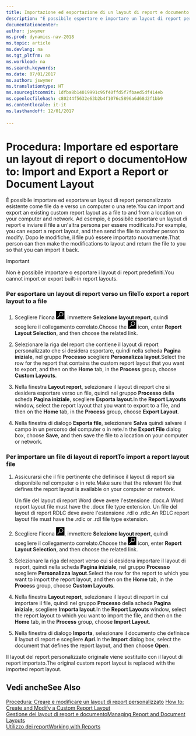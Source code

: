 ```yaml
---
title: Importazione ed esportazione di un layout di report e documento
description: "È possibile esportare e importare un layout di report personalizzato esistente come file da e verso un computer o una rete."
documentationcenter: 
author: jswymer
ms.prod: dynamics-nav-2018
ms.topic: article
ms.devlang: na
ms.tgt_pltfrm: na
ms.workload: na
ms.search.keywords: 
ms.date: 07/01/2017
ms.author: jswymer
ms.translationtype: HT
ms.sourcegitcommit: 1dfba8b14019991c95f40ffd5f7fbaed5df414eb
ms.openlocfilehash: c80244f5632e63b2b4f1076c5896a6d68d2f1bb9
ms.contentlocale: it-it
ms.lasthandoff: 12/01/2017

---
```

# <a name="how-to-import-and-export-a-report-or-document-layout"></a><span data-ttu-id="b660f-103">Procedura: Importare ed esportare un layout di report o documento</span><span class="sxs-lookup"><span data-stu-id="b660f-103">How to: Import and Export a Report or Document Layout</span></span>
<span data-ttu-id="b660f-104">È possibile importare ed esportare un layout di report personalizzato esistente come file da e verso un computer o una rete.</span><span class="sxs-lookup"><span data-stu-id="b660f-104">You can import and export an existing custom report layout as a file to and from a location on your computer and network.</span></span> <span data-ttu-id="b660f-105">Ad esempio, è possibile esportare un layout di report e inviare il file a un'altra persona per essere modificato.</span><span class="sxs-lookup"><span data-stu-id="b660f-105">For example, you can export a report layout, and then send the file to another person to modify.</span></span> <span data-ttu-id="b660f-106">Dopo le modifiche, il file può essere importato nuovamente.</span><span class="sxs-lookup"><span data-stu-id="b660f-106">That person can then make the modifications to layout and return the file to you so that you can import it back.</span></span>  
  
> [!IMPORTANT]  
>  <span data-ttu-id="b660f-107">Non è possibile importare o esportare i layout di report predefiniti.</span><span class="sxs-lookup"><span data-stu-id="b660f-107">You cannot import or export built-in report layouts.</span></span>  
  
### <a name="to-export-a-report-layout-to-a-file"></a><span data-ttu-id="b660f-108">Per esportare un layout di report verso un file</span><span class="sxs-lookup"><span data-stu-id="b660f-108">To export a report layout to a file</span></span>  
  
1.  <span data-ttu-id="b660f-109">Scegliere l'icona ![Cerca pagina o report](media/ui-search/search_small.png "icona Cerca pagina o report"), immettere **Selezione layout report**, quindi scegliere il collegamento correlato.</span><span class="sxs-lookup"><span data-stu-id="b660f-109">Choose the ![Search for Page or Report](media/ui-search/search_small.png "Search for Page or Report icon") icon, enter **Report Layout Selection**, and then choose the related link.</span></span>  
  
2.  <span data-ttu-id="b660f-110">Selezionare la riga del report che contiene il layout di report personalizzato che si desidera esportare, quindi nella scheda **Pagina iniziale**, nel gruppo **Processo** scegliere **Personalizza layout**.</span><span class="sxs-lookup"><span data-stu-id="b660f-110">Select the row for the report that contains the custom report layout that you want to export, and then on the **Home** tab, in the **Process** group, choose **Custom Layouts**.</span></span>  
  
3.  <span data-ttu-id="b660f-111">Nella finestra **Layout report**, selezionare il layout di report che si desidera esportare verso un file, quindi nel gruppo **Processo** della scheda **Pagina iniziale**, scegliere **Esporta layout**.</span><span class="sxs-lookup"><span data-stu-id="b660f-111">In the **Report Layouts** window, select the report layout that you want to export to a file, and then on the **Home** tab, in the **Process** group, choose **Export Layout**.</span></span>  
  
4.  <span data-ttu-id="b660f-112">Nella finestra di dialogo **Esporta file**, selezionare **Salva** quindi salvare il campo in un percorso del computer o in rete.</span><span class="sxs-lookup"><span data-stu-id="b660f-112">In the **Export File** dialog box, choose **Save**, and then save the file to a location on your computer or network.</span></span>  
  
### <a name="to-import-a-report-layout-file"></a><span data-ttu-id="b660f-113">Per importare un file di layout di report</span><span class="sxs-lookup"><span data-stu-id="b660f-113">To import a report layout file</span></span>  
  
1.  <span data-ttu-id="b660f-114">Assicurarsi che il file pertinente che definisce il layout di report sia disponibile nel computer o in rete.</span><span class="sxs-lookup"><span data-stu-id="b660f-114">Make sure that the relevant file that defines the report layout is available on your computer or network.</span></span>  
  
     <span data-ttu-id="b660f-115">Un file del layout di report Word deve avere l'estensione .docx.</span><span class="sxs-lookup"><span data-stu-id="b660f-115">A Word report layout file must have the .docx file type extension.</span></span> <span data-ttu-id="b660f-116">Un file del layout di report RDLC deve avere l'estensione .rdl o .rdlc.</span><span class="sxs-lookup"><span data-stu-id="b660f-116">An RDLC report layout file must have the .rdlc or .rdl file type extension.</span></span>  
  
2.  <span data-ttu-id="b660f-117">Scegliere l'icona ![Cerca pagina o report](media/ui-search/search_small.png "icona Cerca pagina o report"), immettere **Selezione layout report**, quindi scegliere il collegamento correlato.</span><span class="sxs-lookup"><span data-stu-id="b660f-117">Choose the ![Search for Page or Report](media/ui-search/search_small.png "Search for Page or Report icon") icon, enter **Report Layout Selection**, and then choose the related link.</span></span>  
  
3.  <span data-ttu-id="b660f-118">Selezionare la riga del report verso cui si desidera importare il layout di report, quindi nella scheda **Pagina iniziale**, nel gruppo **Processo** scegliere **Personalizza layout**.</span><span class="sxs-lookup"><span data-stu-id="b660f-118">Select the row for the report to which you want to import the report layout, and then on the **Home** tab, in the **Process** group, choose **Custom Layouts**.</span></span>  
  
4.  <span data-ttu-id="b660f-119">Nella finestra **Layout report**, selezionare il layout di report in cui importare il file, quindi nel gruppo **Processo** della scheda **Pagina iniziale**, scegliere **Importa layout**.</span><span class="sxs-lookup"><span data-stu-id="b660f-119">In the **Report Layouts** window, select the report layout to which you want to import the file, and then on the **Home** tab, in the **Process** group, choose **Import Layout**.</span></span>  
  
5.  <span data-ttu-id="b660f-120">Nella finestra di dialogo **Importa**, selezionare il documento che definisce il layout di report e scegliere **Apri**.</span><span class="sxs-lookup"><span data-stu-id="b660f-120">In the **Import** dialog box, select the document that defines the report layout, and then choose **Open**.</span></span>  
  
 <span data-ttu-id="b660f-121">Il layout del report personalizzato originale viene sostituito con il layout di report importato.</span><span class="sxs-lookup"><span data-stu-id="b660f-121">The original custom report layout is replaced with the imported report layout.</span></span>  
  
## <a name="see-also"></a><span data-ttu-id="b660f-122">Vedi anche</span><span class="sxs-lookup"><span data-stu-id="b660f-122">See Also</span></span>  
 <span data-ttu-id="b660f-123">[Procedura: Creare e modificare un layout di report personalizzato](ui-how-create-custom-report-layout.md) </span><span class="sxs-lookup"><span data-stu-id="b660f-123">[How to: Create and Modify a Custom Report Layout](ui-how-create-custom-report-layout.md) </span></span>  
 [<span data-ttu-id="b660f-124">Gestione dei layout di report e documento</span><span class="sxs-lookup"><span data-stu-id="b660f-124">Managing Report and Document Layouts</span></span>](ui-manage-report-layouts.md)  
 [<span data-ttu-id="b660f-125">Utilizzo dei report</span><span class="sxs-lookup"><span data-stu-id="b660f-125">Working with Reports</span></span>](ui-work-report.md)    
